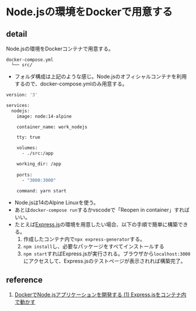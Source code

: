 # Node.jsの環境をDockerで用意する

## detail

Node.jsの環境をDockerコンテナで用意する。

```console
docker-compose.yml
  └── src/
```

- フォルダ構成は上記のような感じ。Node.jsのオフィシャルコンテナを利用するので、docker-compose.ymlのみ用意する。

```dockerfile
version: '3'

services:
  nodejs:
    image: node:14-alpine

    container_name: work_nodejs

    tty: true

    volumes:
      - ./src:/app

    working_dir: /app
    
    ports:
      - "3000:3000"

    command: yarn start
```

- Node.jsは14のAlpine Linuxを使う。
- あとは`docker-compose run`するかvscodeで「Reopen in container」すればいい。
- たとえば[Express.js](https://expressjs.com/)の環境を用意したい場合、以下の手順で簡単に構築できる。
  1. 作成したコンテナ内で`npx express-generator`する。
  2. `npm install`し、必要なパッケージをすべてインストールする
  3. `npm start`すればExpress.jsが実行される。ブラウザから`localhost:3000`にアクセスして、Express.jsのテストページが表示されれば構築完了。

## reference

1. [DockerでNode.jsアプリケーションを開発する (1) Express.jsをコンテナ内で動かす](https://ishida-it.com/blog/post/2019-11-21-docker-nodejs/)

